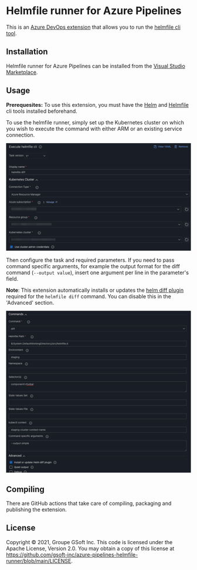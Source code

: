 # Helmfile runner for Azure Pipelines

This is an [Azure DevOps extension](https://marketplace.visualstudio.com/items?itemName=GSoft.HelmfileRunner) that allows you to run the [helmfile cli tool](https://github.com/roboll/helmfile).

## Installation

Helmfile runner for Azure Pipelines can be installed from the [Visual Studio Marketplace](https://marketplace.visualstudio.com/items?itemName=GSoft.HelmfileRunner).

## Usage

**Prerequesites:** To use this extension, you must have the [Helm](https://docs.microsoft.com/en-us/azure/devops/pipelines/tasks/tool/helm-installer?view=azure-devops) and [Helmfile](https://marketplace.visualstudio.com/items?itemName=GSoft.HelmfileInstaller) cli tools installed beforehand.

To use the helmfile runner, simply set up the Kubernetes cluster on which you wish to execute the command with either ARM or an existing service connection.

![authentication](https://raw.githubusercontent.com/gsoft-inc/azure-pipelines-helmfile-runner/main/docs/authentication.png)

Then configure the task and required parameters. If you need to pass command specific arguments, for example the output format for the diff command (`--output value`), insert one argument per line in the parameter's field.

**Note**: This extension automatically installs or updates the [helm diff plugin](https://github.com/databus23/helm-diff) required for the `helmfile diff` command. You can disable this in the 'Advanced' section.

![diff command](https://raw.githubusercontent.com/gsoft-inc/azure-pipelines-helmfile-runner/main/docs/diff_command.png)

## Compiling

There are GitHub actions that take care of compiling, packaging and publishing the extension.

## License

Copyright © 2021, Groupe GSoft Inc. This code is licensed under the Apache License, Version 2.0. You may obtain a copy of this license at https://github.com/gsoft-inc/azure-pipelines-helmfile-runner/blob/main/LICENSE.
